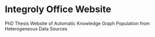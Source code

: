 # Integroly Office Website
PhD Thesis Website of Automatic Knowledge Graph Population from Heterogeneous Data Sources
